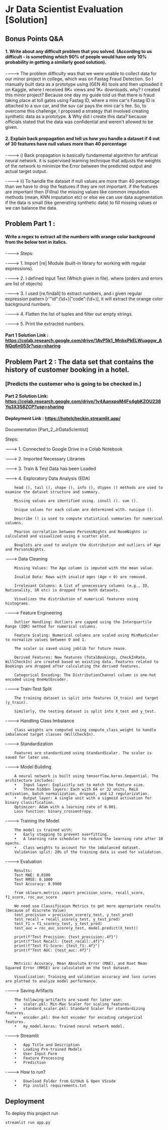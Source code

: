 # Jr Data Scientist Evaluation [Solution]

## Bonus Points Q&A
#### 1. Write about any difficult problem that you solved. (According to us difficult - is something which 90% of people would have only 10% probability in getting a similarly good solution). 
----> The problem difficulty was that we were unable to collect data for our minor project in college, which was on Fastag Fraud Detection. So I manually built data as a prototype using (GEN AI) tools and then uploaded it on Kaggle, where I received 8K+ views and 1K+ downloads. why? I created this minor project? Because one day my guide told us that there is fraud taking place at toll gates using Fastag ID, where a mini car's Fastag ID is attached to a suv car, and the suv car pays the mini car's fee. So, to overcome this challenge, I proposed a strategy that involved creating synthetic data as a prototype. & Why did I create this data? because officials stated that the data was confidential and weren't allowed to be given.

#### 2. Explain back propagation and tell us how you handle a dataset if 4 out of 30 features have null values more than 40 percentage
----> i) Back propagation is basically fundamental algorithm for artificial neural network. it is supervised learning technique that adjusts the weights of the network to minimize the Error between the predicted output and actual target output.

----> ii) To handle the dataset if null values are more than 40 percentage than we have to drop the features if they are not important. if the features are important then (Fillna) the missing values like common imputation methods (mean, KNN imputation etc) or else we can use data augmentation if the data is small (like generating synthetic data) to fill missing values or we can balance the data.

## Problem Part 1 : 
#### Write a regex to extract all the numbers with orange color background from the below text in italics.

----> Steps:

----> 1. Import [re] Module (built-in library for working with regular expressions).

----> 2. I defined Input Text (Which given in file). where (orders and errors are list of objects)

----> 3. I used [re.findall] to extract numbers, and i given regular expression pattern [r'"id":(\d+)|"code":(\d+)], it will extract the orange color background numbers.

----> 4. Flatten the list of tuples and filter out empty strings.

----> 5. Print the extracted numbers.

#### Part 1 Solution Link : https://colab.research.google.com/drive/1AvP5k1_MnbxPkELWuaggw_ANQq6n053r?usp=sharing

## Problem Part 2 : The data set that contains the history of customer booking in a hotel.
### [Predicts the customer who is going to be checked in.] 

#### Part 2 Solution Link: https://colab.research.google.com/drive/1v4AanxpoM4Fs4gbKZOU238Yq3X3S8ZCP?usp=sharing

#### Deployment Link : https://hotelcheckin.streamlit.app/

Documentation [Part_2_JrDataScientist] 

Steps:

---> 1. Connected to Google Drive in a Colab Notebook

---> 2. Imported Necessary Libraries

---> 3. Train & Test Data has been Loaded

---> 4. Exploratory Data Analysis (EDA)

        head (), tail (), shape (), info (), dtypes () methods are used to examine the dataset structure and summary.

        Missing values are identified using. isnull (). sum ().

        Unique values for each column are determined with. nunique ().

        Describe () is used to compute statistical summaries for numerical columns.

        Pearson correlation between PersonsNights and RoomNights is calculated and visualized using a scatter plot.

        Boxplots are used to analyze the distribution and outliers of Age and PersonsNights.

---> Data Cleaning 

        Missing Values: The Age column is imputed with the mean value.

        Invalid Data: Rows with invalid ages (Age < 0) are removed.

        Irrelevant Columns: A list of unnecessary columns (e.g., ID, Nationality, SR etc) is dropped from both datasets.

        Visualizes the distribution of numerical features using histograms.

----> Feature Engineering 

        Outlier Handling: Outliers are capped using the Interquartile Range (IQR) method for numerical columns.

        Feature Scaling: Numerical columns are scaled using MinMaxScaler to normalize values between 0 and 1.

        The scaler is saved using joblib for future reuse.

        Derived Features: New features (TotalBookings, CheckInRate, WillCheckIn) are created based on existing data. Features related to Bookings are dropped after calculating the derived features.

        Categorical Encoding: The DistributionChannel column is one-hot encoded using OneHotEncoder.

----> Train-Test Split

        The training dataset is split into features (X_train) and target (y_train).

        Similarly, the testing dataset is split into X_test and y_test.

----> Handling Class Imbalance

        Class weights are computed using compute_class_weight to handle imbalanced target classes (WillCheckIn).

----> Standardization

        Features are standardized using StandardScaler. The scaler is saved for later use.

----> Model Building
 
        A neural network is built using tensorflow.keras.Sequential. The architecture includes:
        •	Input layer: Explicitly set to match the feature size.
        •	Three hidden layers: Each with 64 or 32 units, ReLU activation, batch normalization, dropout, and L2 regularization.
        •	Output layer: A single unit with a sigmoid activation for binary classification.
        Optimizer: Adam with a learning rate of 0.001.
        Loss function: binary_crossentropy.

----> Training the Model

        The model is trained with:
        •	Early stopping to prevent overfitting.
        •	A learning rate scheduler to reduce the learning rate after 10 epochs.
        •	Class weights to account for the imbalanced dataset.
        Validation split: 20% of the training data is used for validation.

----> Evaluation

        Results:
        Test MAE: 0.0100
        Test RMSE: 0.1000
        Test Accuracy: 0.9900

        from sklearn.metrics import precision_score, recall_score, f1_score, roc_auc_score

        We need use Classificaion Metrics to get more appropriate results (because of discrete Value)
        test_precision = precision_score(y_test, y_test_pred)
        test_recall = recall_score(y_test, y_test_pred)
        test_f1 = f1_score(y_test, y_test_pred)
        test_auc = roc_auc_score(y_test, model.predict(X_test))

        print(f"Test Precision: {test_precision:.4f}")
        print(f"Test Recall: {test_recall:.4f}")
        print(f"Test F1-Score: {test_f1:.4f}")
        print(f"Test AUC: {test_auc:.4f}")


        Metrics: Accuracy, Mean Absolute Error (MAE), and Root Mean Squared Error (RMSE) are calculated on the test dataset.
        
        Visualization: Training and validation accuracy and loss curves are plotted to analyze model performance.

----> Saving Artifacts

        The following artifacts are saved for later use:
        •	scaler.pkl: Min-Max Scaler for scaling features.
        •	standard_scaler.pkl: Standard Scaler for standardizing features.
        •	encoder.pkl: One-hot encoder for encoding categorical features.
        •	my_model.keras: Trained neural network model.

----> Streamlit

        •	App Title and Description
        •	Loading Pre-trained Models
        •	User Input Form
        •	Feature Processing
        •	Prediction

----> How to run? 

        •	Download Folder from GitHub & Open VScode
        •	Pip install requirements.txt



## Deployment

To deploy this project run

```bash
streamlit run app.py
```


